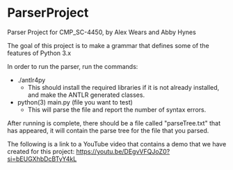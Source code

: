 # ParserProject
Parser Project for CMP_SC-4450, by Alex Wears and Abby Hynes

The goal of this project is to make a grammar that defines some of the features of Python 3.x

In order to run the parser, run the commands:
  - ./antlr4py
    - This should install the required libraries if it is not already installed, and make the ANTLR generated classes.
  - python(3) main.py (file you want to test)
    - This will parse the file and report the number of syntax errors.

After running is complete, there should be a file called "parseTree.txt" that has appeared, it will contain the parse tree for the file that you parsed.

The following is a link to a YouTube video that contains a demo that we have created for this project: https://youtu.be/DEgvVFQJoZ0?si=bEUGXhbDcBTyY4kL
